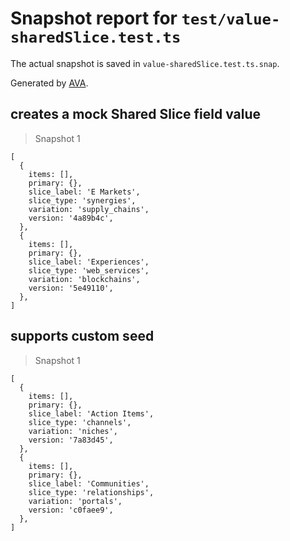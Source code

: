 # Snapshot report for `test/value-sharedSlice.test.ts`

The actual snapshot is saved in `value-sharedSlice.test.ts.snap`.

Generated by [AVA](https://avajs.dev).

## creates a mock Shared Slice field value

> Snapshot 1

    [
      {
        items: [],
        primary: {},
        slice_label: 'E Markets',
        slice_type: 'synergies',
        variation: 'supply_chains',
        version: '4a89b4c',
      },
      {
        items: [],
        primary: {},
        slice_label: 'Experiences',
        slice_type: 'web_services',
        variation: 'blockchains',
        version: '5e49110',
      },
    ]

## supports custom seed

> Snapshot 1

    [
      {
        items: [],
        primary: {},
        slice_label: 'Action Items',
        slice_type: 'channels',
        variation: 'niches',
        version: '7a83d45',
      },
      {
        items: [],
        primary: {},
        slice_label: 'Communities',
        slice_type: 'relationships',
        variation: 'portals',
        version: 'c0faee9',
      },
    ]
